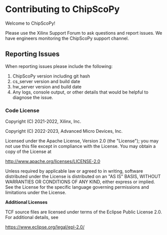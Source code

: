 # Contributing to ChipScoPy

Welcome to ChipScoPy!

Please use the Xilinx Support Forum to ask questions and report issues. We have engineers monitoring the ChipScoPy support channel.


## Reporting Issues

When reporting issues please include the following:

1.  ChipScoPy version including git hash
2.  cs_server version and build date
3.  hw_server version and build date
4.  Any logs, console output, or other details that would be helpful to
    diagnose the issue.

### Code License

Copyright (C) 2021-2022, Xilinx, Inc.

Copyright (C) 2022-2023, Advanced Micro Devices, Inc.

Licensed under the Apache License, Version 2.0 (the "License");
you may not use this file except in compliance with the License.
You may obtain a copy of the License at

http://www.apache.org/licenses/LICENSE-2.0

Unless required by applicable law or agreed to in writing, software
distributed under the License is distributed on an "AS IS" BASIS,
WITHOUT WARRANTIES OR CONDITIONS OF ANY KIND, either express or implied.
See the License for the specific language governing permissions and
limitations under the License.

**Additional Licenses**

TCF source files are licensed under terms of the Eclipse Public License 2.0. 
For additional details, see 

https://www.eclipse.org/legal/epl-2.0/
